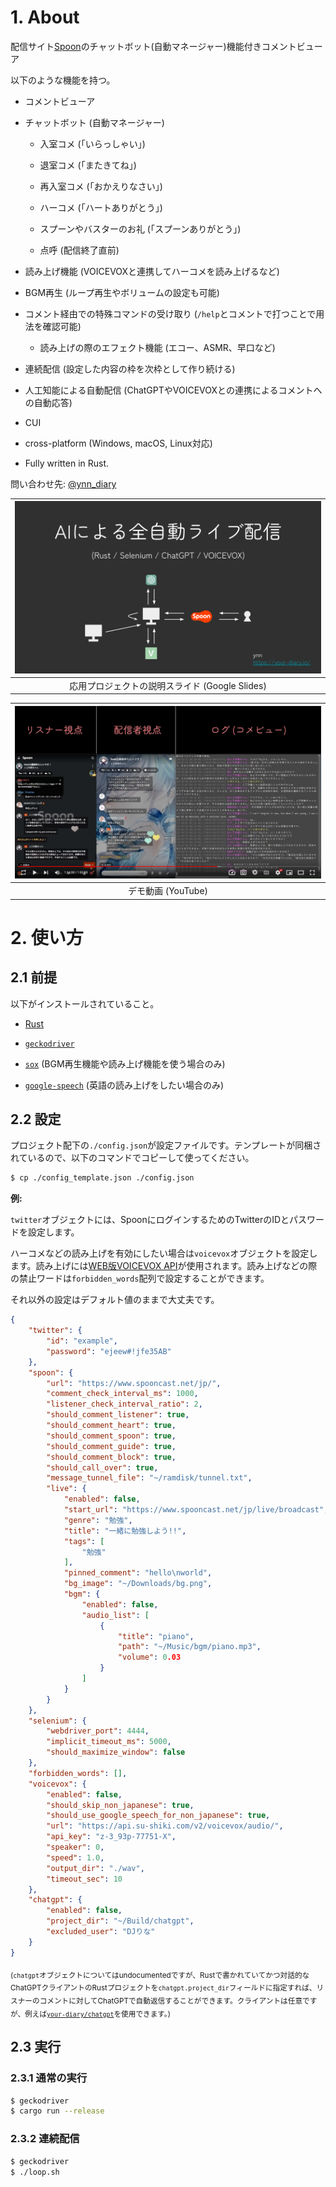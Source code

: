 # 1. About

配信サイト[Spoon](https://www.spooncast.net/jp/)のチャットボット(自動マネージャー)機能付きコメントビューア

以下のような機能を持つ。

- コメントビューア

- チャットボット (自動マネージャー)

    - 入室コメ (「いらっしゃい」)

    - 退室コメ (「またきてね」)

    - 再入室コメ (「おかえりなさい」)

    - ハーコメ (「ハートありがとう」)

    - スプーンやバスターのお礼 (「スプーンありがとう」)

    - 点呼 (配信終了直前)

- 読み上げ機能 (VOICEVOXと連携してハーコメを読み上げるなど)

- BGM再生 (ループ再生やボリュームの設定も可能)

- コメント経由での特殊コマンドの受け取り (`/help`とコメントで打つことで用法を確認可能)

    - 読み上げの際のエフェクト機能 (エコー、ASMR、早口など)

- 連続配信 (設定した内容の枠を次枠として作り続ける)

- 人工知能による自動配信 (ChatGPTやVOICEVOXとの連携によるコメントへの自動応答)

- CUI

- cross-platform (Windows, macOS, Linux対応)

- Fully written in Rust.

問い合わせ先: [@ynn_diary](https://twitter.com/ynn_diary)

| [![](./readme_assets/slide.png)](https://docs.google.com/presentation/d/e/2PACX-1vRCVsntZ1XfYmA4_FeDX5IDfL86V172E7v497kSc5AjzB7_S-o1cKMxHJtD4qsgIIoB8tqaR46qaLI-/pub?start=false&loop=false&delayms=3000) |
| :-: |
| 応用プロジェクトの説明スライド (Google Slides) |

| [![](./readme_assets/demo.png)](https://www.youtube.com/watch?v=licMCKRp2yY) |
| :-: |
| デモ動画 (YouTube) |

# 2. 使い方

## 2.1 前提

以下がインストールされていること。

- [Rust](https://www.rust-lang.org/)

- [`geckodriver`](https://github.com/mozilla/geckodriver)

- [`sox`](https://github.com/chirlu/sox) (BGM再生機能や読み上げ機能を使う場合のみ)

- [`google-speech`](https://pypi.org/project/google-speech/) (英語の読み上げをしたい場合のみ)

## 2.2 設定

プロジェクト配下の`./config.json`が設定ファイルです。テンプレートが同梱されているので、以下のコマンドでコピーして使ってください。

```bash
$ cp ./config_template.json ./config.json
```

**例:**

`twitter`オブジェクトには、SpoonにログインするためのTwitterのIDとパスワードを設定します。

ハーコメなどの読み上げを有効にしたい場合は`voicevox`オブジェクトを設定します。読み上げには[WEB版VOICEVOX API](https://voicevox.su-shiki.com/su-shikiapis/)が使用されます。読み上げなどの際の禁止ワードは`forbidden_words`配列で設定することができます。

それ以外の設定はデフォルト値のままで大丈夫です。

```json
{
    "twitter": {
        "id": "example",
        "password": "ejeew#!jfe35AB"
    },
    "spoon": {
        "url": "https://www.spooncast.net/jp/",
        "comment_check_interval_ms": 1000,
        "listener_check_interval_ratio": 2,
        "should_comment_listener": true,
        "should_comment_heart": true,
        "should_comment_spoon": true,
        "should_comment_guide": true,
        "should_comment_block": true,
        "should_call_over": true,
        "message_tunnel_file": "~/ramdisk/tunnel.txt",
        "live": {
            "enabled": false,
            "start_url": "https://www.spooncast.net/jp/live/broadcast",
            "genre": "勉強",
            "title": "一緒に勉強しよう!!",
            "tags": [
                "勉強"
            ],
            "pinned_comment": "hello\nworld",
            "bg_image": "~/Downloads/bg.png",
            "bgm": {
                "enabled": false,
                "audio_list": [
                    {
                        "title": "piano",
                        "path": "~/Music/bgm/piano.mp3",
                        "volume": 0.03
                    }
                ]
            }
        }
    },
    "selenium": {
        "webdriver_port": 4444,
        "implicit_timeout_ms": 5000,
        "should_maximize_window": false
    },
    "forbidden_words": [],
    "voicevox": {
        "enabled": false,
        "should_skip_non_japanese": true,
        "should_use_google_speech_for_non_japanese": true,
        "url": "https://api.su-shiki.com/v2/voicevox/audio/",
        "api_key": "z-3_93p-77751-X",
        "speaker": 0,
        "speed": 1.0,
        "output_dir": "./wav",
        "timeout_sec": 10
    },
    "chatgpt": {
        "enabled": false,
        "project_dir": "~/Build/chatgpt",
        "excluded_user": "DJりな"
    }
}
```

<sub>(`chatgpt`オブジェクトについてはundocumentedですが、Rustで書かれていてかつ対話的なChatGPTクライアントのRustプロジェクトを`chatgpt.project_dir`フィールドに指定すれば、リスナーのコメントに対してChatGPTで自動返信することができます。クライアントは任意ですが、例えば[`your-diary/chatgpt`](https://github.com/your-diary/chatgpt)を使用できます。)</sub>

## 2.3 実行

### 2.3.1 通常の実行

```bash
$ geckodriver
$ cargo run --release
```

### 2.3.2 連続配信

```bash
$ geckodriver
$ ./loop.sh
```

